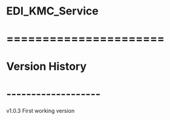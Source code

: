 # EDI_KMC_Service
# ======================

# Version History
# -------------------
v1.0.3 First working version